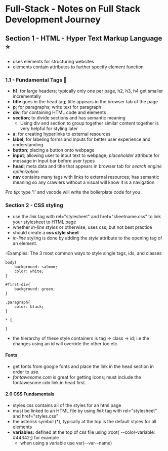 # Full-Stack -  Notes on Full Stack Development Journey

## Section 1 - HTML - Hyper Text Markup Language :star:

* uses elements for structuring websites
* elements contain attributes to further specify element function

### 1.1 - Fundamental Tags :bricks:

* **h1**; for large headers; typically only one per page, h2, h3, h4 get smaller incrementally
* **title** goes in the head tag; title appears in the browser tab of the page
* **p**; for paragraphs; write text for paragraph
* **div**; for containing HTML code and elements
* **section**; to divide sections and has semantic meaning
  * Using div and section to group together similar content together is very helpful for styling later
* **a**; for creating hyperlinks to external resources
* **label**; for labeling forms and inputs for better user experience and understanding
* **button**; placing a button onto webpage
* **input**; allowing user to input text to webpage; *placeholder* attribute for message in input bar before user types
* **head**; meta data and title that appears in browser tab for *search engine optimization*
* **nav** contains many tags with links to external resources; has semantic meaning so any crawlers without a visual will know it is a navigation

*Pro tip*: type '!' and vscode will write the boilerplate code for you

### Section 2 - CSS styling

* use the *link* tag with rel="stylesheet" and href="sheetname.css" to link your stylesheet to HTML page
* whether *in-line styles* or otherwise, uses css; but not best practice
* should create a **css style sheet**
* *in-line* styling is done by adding the *style* attribute to the opening tag of an element.

-Examples: The 3 most common ways to style single tags, ids, and classes

    body{
        background: salmon;
        color: white;
    }

    #first-div{
        background: green;
    } 

    .paragraph{
        color: black;
    }

    * { 

    }

* the hierarchy of these style containers is tag -> class -> id; i.e the changes using an id will override the other too etc.

#### Fonts

* get fonts from google fonts and place the link in the head section in order to use.
* *fontawesome.com* is great for getting icons; must include the fontawesome cdn link in head first.

#### 2.0 CSS Fundamentals

* styles.css contains all of the styles for an html page
* must be linked to an HTML file by using *link* tag with rel="stylesheet" and href="styles.css"
* the asterisk symbol (*), typically at the top is the default styles for all elements
* **variables:** defined at the top of css file using :root{ --color-variable: #44342;} for example
  * when using a variable use var(--var--name)
  